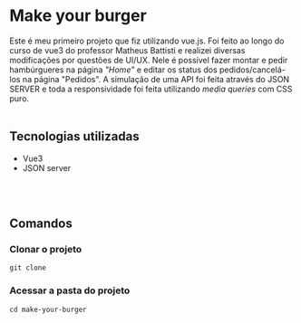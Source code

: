 # Make your burger
Este é meu primeiro projeto que fiz utilizando vue.js. Foi feito ao longo do curso de vue3 do professor Matheus Battisti e realizei diversas modificações por questões de UI/UX. Nele é possível fazer montar e pedir hambúrgueres na página <i>"Home"</i> e editar os status dos pedidos/cancelá-los na página "Pedidos". A simulação de uma API foi feita através do JSON SERVER e toda a responsividade foi feita utilizando <i>media queries</i> com CSS puro.
<br>
<br> 

## Tecnologias utilizadas
- Vue3
- JSON server
<br>
<br>


## Comandos
### Clonar o projeto

```
git clone
```

### Acessar a pasta do projeto

```
cd make-your-burger
```
